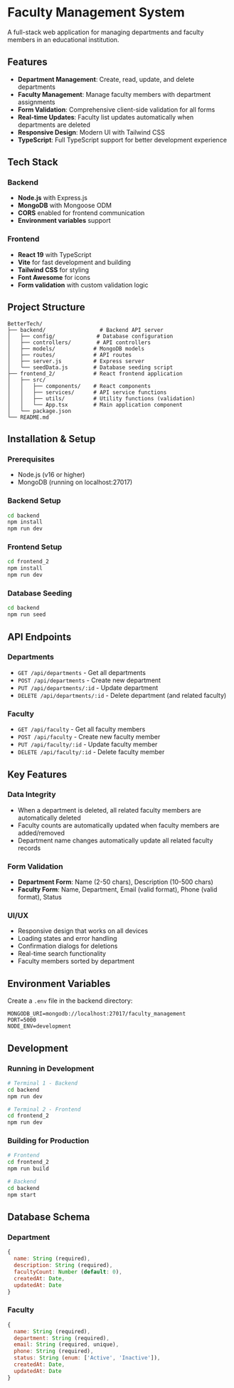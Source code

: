 # Faculty Management System

A full-stack web application for managing departments and faculty members in an educational institution.

## Features

- **Department Management**: Create, read, update, and delete departments
- **Faculty Management**: Manage faculty members with department assignments
- **Form Validation**: Comprehensive client-side validation for all forms
- **Real-time Updates**: Faculty list updates automatically when departments are deleted
- **Responsive Design**: Modern UI with Tailwind CSS
- **TypeScript**: Full TypeScript support for better development experience

## Tech Stack

### Backend
- **Node.js** with Express.js
- **MongoDB** with Mongoose ODM
- **CORS** enabled for frontend communication
- **Environment variables** support

### Frontend
- **React 19** with TypeScript
- **Vite** for fast development and building
- **Tailwind CSS** for styling
- **Font Awesome** for icons
- **Form validation** with custom validation logic

## Project Structure

```
BetterTech/
├── backend/                 # Backend API server
│   ├── config/             # Database configuration
│   ├── controllers/        # API controllers
│   ├── models/            # MongoDB models
│   ├── routes/            # API routes
│   ├── server.js          # Express server
│   └── seedData.js        # Database seeding script
├── frontend_2/            # React frontend application
│   ├── src/
│   │   ├── components/    # React components
│   │   ├── services/      # API service functions
│   │   ├── utils/         # Utility functions (validation)
│   │   └── App.tsx        # Main application component
│   └── package.json
└── README.md
```

## Installation & Setup

### Prerequisites
- Node.js (v16 or higher)
- MongoDB (running on localhost:27017)

### Backend Setup
```bash
cd backend
npm install
npm run dev
```

### Frontend Setup
```bash
cd frontend_2
npm install
npm run dev
```

### Database Seeding
```bash
cd backend
npm run seed
```

## API Endpoints

### Departments
- `GET /api/departments` - Get all departments
- `POST /api/departments` - Create new department
- `PUT /api/departments/:id` - Update department
- `DELETE /api/departments/:id` - Delete department (and related faculty)

### Faculty
- `GET /api/faculty` - Get all faculty members
- `POST /api/faculty` - Create new faculty member
- `PUT /api/faculty/:id` - Update faculty member
- `DELETE /api/faculty/:id` - Delete faculty member

## Key Features

### Data Integrity
- When a department is deleted, all related faculty members are automatically deleted
- Faculty counts are automatically updated when faculty members are added/removed
- Department name changes automatically update all related faculty records

### Form Validation
- **Department Form**: Name (2-50 chars), Description (10-500 chars)
- **Faculty Form**: Name, Department, Email (valid format), Phone (valid format), Status

### UI/UX
- Responsive design that works on all devices
- Loading states and error handling
- Confirmation dialogs for deletions
- Real-time search functionality
- Faculty members sorted by department

## Environment Variables

Create a `.env` file in the backend directory:

```env
MONGODB_URI=mongodb://localhost:27017/faculty_management
PORT=5000
NODE_ENV=development
```

## Development

### Running in Development
```bash
# Terminal 1 - Backend
cd backend
npm run dev

# Terminal 2 - Frontend
cd frontend_2
npm run dev
```

### Building for Production
```bash
# Frontend
cd frontend_2
npm run build

# Backend
cd backend
npm start
```

## Database Schema

### Department
```javascript
{
  name: String (required),
  description: String (required),
  facultyCount: Number (default: 0),
  createdAt: Date,
  updatedAt: Date
}
```

### Faculty
```javascript
{
  name: String (required),
  department: String (required),
  email: String (required, unique),
  phone: String (required),
  status: String (enum: ['Active', 'Inactive']),
  createdAt: Date,
  updatedAt: Date
}
